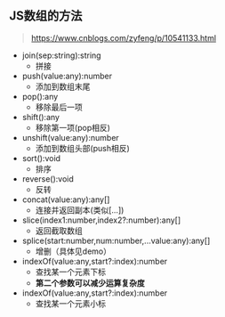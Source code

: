 ##  JS数组的方法
> https://www.cnblogs.com/zyfeng/p/10541133.html


+ join(sep:string):string  
    - 拼接   
+ push(value:any):number
    - 添加到数组末尾
+ pop():any
    - 移除最后一项
+ shift():any
    - 移除第一项(pop相反)
+ unshift(value:any):number
    - 添加到数组头部(push相反)
+ sort():void
    - 排序
+ reverse():void
    - 反转
+ concat(value:any):any[]
    - 连接并返回副本(类似[...])
+ slice(index1:number,index2?:number):any[]
    - 返回截取数组
+ splice(start:number,num:number,...value:any):any[]
    - 增删（具体见demo）
+ indexOf(value:any,start?:index):number
    - 查找某一个元素下标
    - **第二个参数可以减少运算复杂度**
+ indexOf(value:any,start?:index):number
    - 查找某一个元素小标
